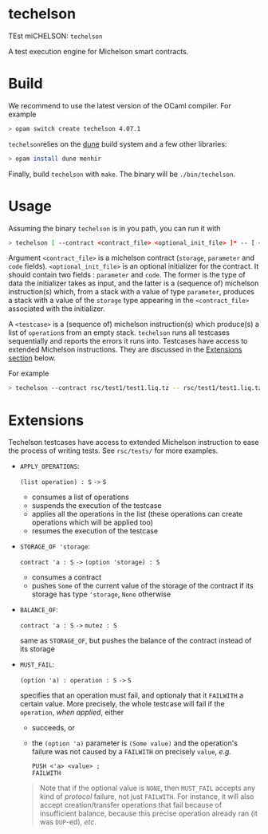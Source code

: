 # techelson

TEst miCHELSON: `techelson`

A test execution engine for Michelson smart contracts.

# Build

We recommend to use the latest version of the OCaml compiler. For example

```bash
> opam switch create techelson 4.07.1
```

`techelson`relies on the [dune] build system and a few other libraries:

```bash
> opam install dune menhir
```

Finally, build `techelson` with `make`. The binary will be `./bin/techelson`.

# Usage

Assuming the binary `techelson` is in you path, you can run it with

```bash
> techelson [ --contract <contract_file> <optional_init_file> ]* -- [ <testcase> ]*
```

Argument `<contract_file>` is a michelson contract (`storage`, `parameter` and `code` fields). `<optional_init_file>` is an optional initializer for the contract. It should contain two fields : `parameter` and `code`. The former is the type of data the initializer takes as input, and the latter is a (sequence of) michelson instruction(s) which, from a stack with a value of type `parameter`, produces a stack with a value of the `storage` type appearing in the `<contract_file>` associated with the initializer.

A `<testcase>` is a (sequence of) michelson instruction(s) which produce(s) a list of `operation`s from an empty stack. `techelson` runs all testcases sequentially and reports the errors it runs into. Testcases have access to extended Michelson instructions. They are discussed in the [Extensions section](#extensions) below.

For example

```bash
> techelson --contract rsc/test1/test1.liq.tz -- rsc/test1/test1.liq.tz.tst
```

# Extensions

Techelson testcases have access to extended Michelson instruction to ease the process of writing tests. See `rsc/tests/` for more examples.

- `APPLY_OPERATIONS`:

    `(list operation) : S` `->` `S`

    - consumes a list of operations
    - suspends the execution of the testcase
    - applies all the operations in the list (these operations can create operations which will be applied too)
    - resumes the execution of the testcase

- `STORAGE_OF 'storage`:

    `contract 'a : S` `->` `(option 'storage) : S`

    - consumes a contract
    - pushes `Some` of the current value of the storage of the contract if its storage has type `'storage`, `None` otherwise

- `BALANCE_OF`:

    `contract 'a : S` `->` `mutez : S`

    same as `STORAGE_OF`, but pushes the balance of the contract instead of its storage

- `MUST_FAIL`:

    `(option 'a) : operation : S` `->` `S`

    specifies that an operation must fail, and optionaly that it `FAILWITH` a certain value. More precisely, the whole testcase will fail if the `operation`, *when applied*, either

    - succeeds, or
    - the `(option 'a)` parameter is `(Some value)` and the operation's failure was not caused by a `FAILWITH` on precisely `value`, *e.g.*

        ```
        PUSH <'a> <value> ;
        FAILWITH
        ```
    
    > Note that if the optional value is `NONE`, then `MUST_FAIL` accepts any kind of *protocol* failure, not just `FAILWITH`. For instance, it will also accept creation/transfer operations that fail because of insufficient balance, because this precise operation already ran (it was `DUP`-ed), *etc*.

[dune]:https://github.com/ocaml/dune (Dune project manager's Github page)